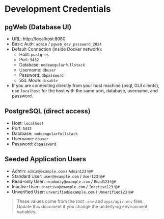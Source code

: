 # Development Credentials

## pgWeb (Database UI)
- URL: http://localhost:8080
- Basic Auth: `admin` / `pgweb_dev_password_2024`
- Default Connection (inside Docker network):
  - Host: `postgres`
  - Port: `5432`
  - Database: `nodeangularfullstack`
  - Username: `dbuser`
  - Password: `dbpassword`
  - SSL Mode: `disable`
- If you are connecting directly from your host machine (psql, GUI clients), use `localhost` for the host with the same port, database, username, and password.

## PostgreSQL (direct access)
- Host: `localhost`
- Port: `5432`
- Database: `nodeangularfullstack`
- Username: `dbuser`
- Password: `dbpassword`

## Seeded Application Users
- Admin: `admin@example.com` / `Admin123!@#`
- Standard User: `user@example.com` / `User123!@#`
- Read-only User: `readonly@example.com` / `Read123!@#`
- Inactive User: `inactive@example.com` / `Inactive123!@#`
- Unverified User: `unverified@example.com` / `Unverified123!@#`

> These values come from the root `.env` and `apps/api/.env` files. Update this document if you change the underlying environment variables.
